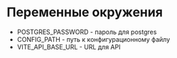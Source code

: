 # Переменные окружения
- POSTGRES_PASSWORD - пароль для postgres
- CONFIG_PATH - путь к конфигурационному файлу
- VITE_API_BASE_URL - URL для API